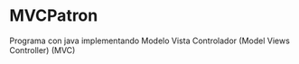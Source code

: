 # MVCPatron
Programa con java implementando Modelo Vista Controlador (Model Views Controller) (MVC)
